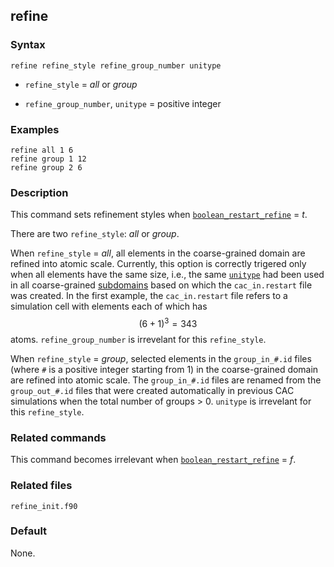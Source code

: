 ## refine

### Syntax

	refine refine_style refine_group_number unitype

* `refine_style` = _all_ or _group_

* `refine_group_number`, `unitype` = positive integer

### Examples

	refine all 1 6
	refine group 1 12
	refine group 2 6

### Description

This command sets refinement styles when [`boolean_restart_refine`](restart.md) = _t_.

There are two `refine_style`: _all_ or _group_.

When `refine_style` = _all_, all elements in the coarse-grained domain are refined into atomic scale. Currently, this option is correctly trigered only when all elements have the same size, i.e., the same [`unitype`](unit_type.md) had been used in all coarse-grained [subdomains](subdomain.md) based on which the `cac_in.restart` file was created. In the first example, the `cac_in.restart` file refers to a simulation cell with elements each of which has $$(6+1)^3 = 343$$ atoms. `refine_group_number` is irrevelant for this `refine_style`.

When `refine_style` = _group_, selected elements in the  `group_in_#.id` files (where `#` is a positive integer starting from 1) in the coarse-grained domain are refined into atomic scale. The `group_in_#.id` files are renamed from the `group_out_#.id` files that were created automatically in previous CAC simulations when the total number of groups > 0. `unitype` is irrevelant for this `refine_style`.

### Related commands

This command becomes irrelevant when [`boolean_restart_refine`](restart.md) = _f_.

### Related files

`refine_init.f90`

### Default

None.